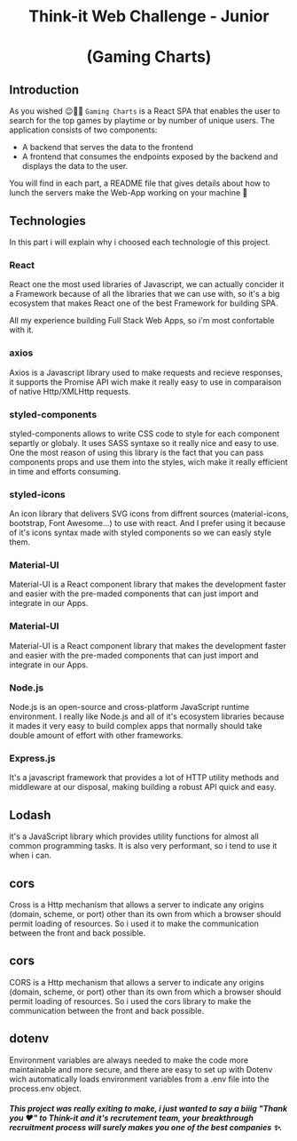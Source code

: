 <h1 align="center">Think-it Web Challenge - Junior</h1>
<h1 align="center">(Gaming Charts)</h1>

## Introduction

As you wished 😉👍🏼
`Gaming Charts` is a React SPA that enables the user to search for the top games by playtime or by number of unique users.
The application consists of two components:

- A backend that serves the data to the frontend
- A frontend that consumes the endpoints exposed by the backend and displays the data to the user.

You will find in each part, a README file that gives details about how to lunch the servers make the Web-App working on your machine 🎉

## Technologies

In this part i will explain why i choosed each technologie of this project.

### React

React one the most used libraries of Javascript, we can actually concider it a Framework because of all the libraries that we can use with, so it's a big ecosystem that makes React one of the best Framework for building SPA.

All my experience building Full Stack Web Apps, so i'm most confortable with it.

### axios

Axios is a Javascript library used to make requests and recieve responses, it supports the Promise API wich make it really easy to use in comparaison of native Http/XMLHttp requests.

### styled-components

styled-components allows to write CSS code to style for each component separtly or globaly. It uses SASS syntaxe so it really nice and easy to use.
One the most reason of using this library is the fact that you can pass components props and use them into the styles, wich make it really efficient in time and efforts consuming.

### styled-icons

An icon library that delivers SVG icons from diffrent sources (material-icons, bootstrap, Font Awesome...) to use with react. And I prefer using it because of it's icons syntax made with styled components so we can easly style them.

### Material-UI

Material-UI is a React component library that makes the development faster and easier with the pre-maded components that can just import and integrate in our Apps.

### Material-UI

Material-UI is a React component library that makes the development faster and easier with the pre-maded components that can just import and integrate in our Apps.

### Node.js

Node.js is an open-source and cross-platform JavaScript runtime environment.
I really like Node.js and all of it's ecosystem libraries because it mades it very easy to build complex apps that normally should take double amount of effort with other frameworks.

### Express.js

It's a javascript framework that provides a lot of HTTP utility methods and middleware at our disposal, making building a robust API quick and easy.

## Lodash

it's a JavaScript library which provides utility functions for almost all common programming tasks.
It is also very performant, so i tend to use it when i can.

## cors

Cross is a Http mechanism that allows a server to indicate any origins (domain, scheme, or port) other than its own from which a browser should permit loading of resources.
So i used it to make the communication between the front and back possible.

## cors

CORS is a Http mechanism that allows a server to indicate any origins (domain, scheme, or port) other than its own from which a browser should permit loading of resources.
So i used the cors library to make the communication between the front and back possible.

## dotenv

Environment variables are always needed to make the code more maintainable and more secure, and there are easy to set up with Dotenv wich automatically loads environment variables from a .env file into the process.env object.

##### This project was really exiting to make, i just wanted to say a biiig "Thank you ♥" to Think-it and it's recrutement team, your breakthrough recruitment process will surely makes you one of the best companies ✨.
